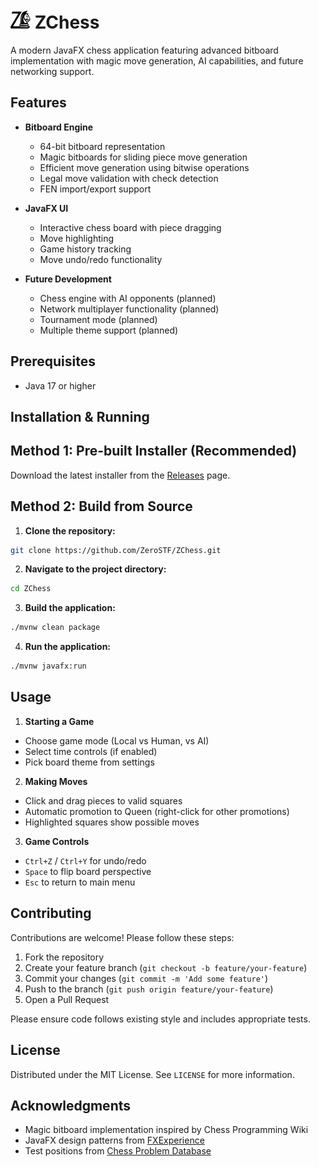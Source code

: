 # ![ZChess Logo](src/main/resources/icons/app-icon-32x32.png) ZChess

A modern JavaFX chess application featuring advanced bitboard implementation with magic move generation, AI
capabilities, and future networking support.

## Features

- **Bitboard Engine**
    - 64-bit bitboard representation
    - Magic bitboards for sliding piece move generation
    - Efficient move generation using bitwise operations
    - Legal move validation with check detection
    - FEN import/export support

- **JavaFX UI**
    - Interactive chess board with piece dragging
    - Move highlighting
    - Game history tracking
    - Move undo/redo functionality

- **Future Development**
    - Chess engine with AI opponents (planned)
    - Network multiplayer functionality (planned)
    - Tournament mode (planned)
    - Multiple theme support (planned)

## Prerequisites

- Java 17 or higher

## Installation & Running

## Method 1: Pre-built Installer (Recommended)

Download the latest installer from the [Releases](https://github.com/ZeroSTF/ZChess/releases) page.

## Method 2: Build from Source

1. **Clone the repository:**

```bash
git clone https://github.com/ZeroSTF/ZChess.git
```

2. **Navigate to the project directory:**

```bash
cd ZChess
```

3. **Build the application:**

```bash
./mvnw clean package
```

4. **Run the application:**

```bash
./mvnw javafx:run
```

## Usage

1. **Starting a Game**

- Choose game mode (Local vs Human, vs AI)
- Select time controls (if enabled)
- Pick board theme from settings

2. **Making Moves**

- Click and drag pieces to valid squares
- Automatic promotion to Queen (right-click for other promotions)
- Highlighted squares show possible moves

3. **Game Controls**

- `Ctrl+Z` / `Ctrl+Y` for undo/redo
- `Space` to flip board perspective
- `Esc` to return to main menu

## Contributing

Contributions are welcome! Please follow these steps:

1. Fork the repository
2. Create your feature branch (`git checkout -b feature/your-feature`)
3. Commit your changes (`git commit -m 'Add some feature'`)
4. Push to the branch (`git push origin feature/your-feature`)
5. Open a Pull Request

Please ensure code follows existing style and includes appropriate tests.

## License

Distributed under the MIT License. See `LICENSE` for more information.

## Acknowledgments

- Magic bitboard implementation inspired by Chess Programming Wiki
- JavaFX design patterns from [FXExperience](https://fxexperience.com/)
- Test positions from [Chess Problem Database](https://www.chessproblem.net/)